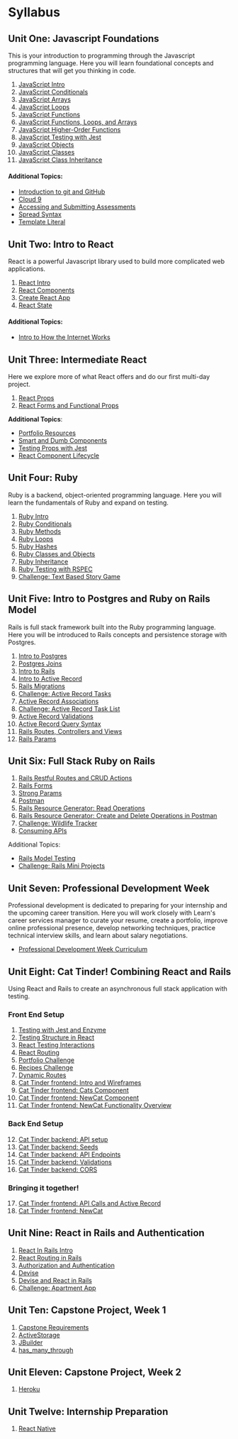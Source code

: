 # Syllabus

## Unit One: Javascript Foundations

This is your introduction to programming through the Javascript programming language. Here you will learn foundational concepts and structures that will get you thinking in code.

1. [JavaScript Intro](./javascript/intro.md)
2. [JavaScript Conditionals](./javascript/conditionals.md)
3. [JavaScript Arrays](./javascript/arrays.md)
4. [JavaScript Loops](./javascript/loops.md)
5. [JavaScript Functions](./javascript/functions.md)
6. [JavaScript Functions, Loops, and Arrays](./javascript/functions-loops-arrays.md)
7. [JavaScript Higher-Order Functions](./javascript/higher-order-functions.md)
1. [JavaScript Testing with Jest](./javascript/jest.md)
2. [JavaScript Objects](./javascript/objects.md)
3. [JavaScript Classes](./javascript/classes.md)
3. [JavaScript Class Inheritance](./javascript/class-inheritance.md)

#### Additional Topics:

- [Introduction to git and GitHub](https://github.com/LEARNAcademy/git-intro/blob/master/GitAndGithub.pdf)
- [Cloud 9](https://github.com/LEARNAcademy/cloud9-config)
- [Accessing and Submitting Assessments](./tools_and_resources/assessments.md)
- [Spread Syntax](./javascript/spread-operator.md)
- [Template Literal](./javascript/template-literals.md)

## Unit Two: Intro to React

React is a powerful Javascript library used to build more complicated web applications.

1. [React Intro](./react/intro.md/)
2. [React Components](./react/nested-components.md)
3. [Create React App](./react/create-react-app.md)
4. [React State](./react/state.md/)

#### Additional Topics:

- [Intro to How the Internet Works](./tools_and_resources/how-the-internet-works-intro.md)

## Unit Three: Intermediate React

Here we explore more of what React offers and do our first multi-day project.

1. [React Props](./react/props.md/)
2. [React Forms and Functional Props](./react/forms.md/)

**Additional Topics**:

- [Portfolio Resources](./tools_and_resources/portfolio.md)
- [Smart and Dumb Components](./react/smart-and-dumb-components.md)
- [Testing Props with Jest](./react/testing-props-with-jest.md)
- [React Component Lifecycle](./react/component-lifecycle.md)

## Unit Four: Ruby

Ruby is a backend, object-oriented programming language. Here you will learn the fundamentals of Ruby and expand on testing.

1. [Ruby Intro](./ruby/intro.md)
2. [Ruby Conditionals](./ruby/conditionals.md)
3. [Ruby Methods](./ruby/methods.md)
4. [Ruby Loops](./ruby/loops.md)
5. [Ruby Hashes](./ruby/hashes.md)
6. [Ruby Classes and Objects](./ruby/classes_objects.md)
7. [Ruby Inheritance](./ruby/inheritance.md)
8. [Ruby Testing with RSPEC](./ruby/rspec.md)
9. [Challenge: Text Based Story Game](./ruby/textbased_story.md)


## Unit Five: Intro to Postgres and Ruby on Rails Model

Rails is full stack framework built into the Ruby programming language. Here you will be introduced to Rails concepts and persistence storage with Postgres.

1. [Intro to Postgres](./sql/intro_postgres.md)
2. [Postgres Joins](./sql/08rails_sql_joins.md)
3. [Intro to Rails](./rails_model/intro.md)
1. [Intro to Active Record](./rails_model/active_record_intro.md)
1. [Rails Migrations](./rails_model/migrations.md)
1. [Challenge: Active Record Tasks](./rails_model/challenge_active_record_tasks.md)
1. [Active Record Associations](./rails_model/associations.md)
1. [Challenge: Active Record Task List](./rails_model/challenge_active_record_tasklist.md)
1. [Active Record Validations](./rails_model/validations.md)
1. [Active Record Query Syntax](./rails_model/active_record_query_syntax.md)
1. [Rails Routes, Controllers and Views](./Rails-C&V/01rails_routes_controllers_views.md)
1. [Rails Params](./Rails-C&V/03rails_params.md)


## Unit Six: Full Stack Ruby on Rails

1. [Rails Restful Routes and CRUD Actions](./Rails-C&V/rails_rest_crud.md)
1. [Rails Forms](./Rails-C&V/rails_forms.md)
1. [Strong Params](./Rails-C&V/08rails_strong_parameters.md)
1. [Postman](./Rails-C&V/postman.md)
1. [Rails Resource Generator: Read Operations](./Rails-C&V/resource_index_show.md)
1. [Rails Resource Generator: Create and Delete Operations in Postman](./Rails-C&V/resource_create_delete.md)
1. [Challenge: Wildlife Tracker](./Rails-C&V/09rails_wildlife_tracker_challenge.md)
1. [Consuming APIs](https://github.com/LEARNAcademy/APIConsumer/blob/master/README.md)

Additional Topics:
- [Rails Model Testing](./rails_model/rails_model_tests.md)
- [Challenge: Rails Mini Projects](./Rails-C&V/07rails_miniprojects.md)

## Unit Seven: Professional Development Week

Professional development is dedicated to preparing for your  internship and the upcoming career transition. Here you will work closely with Learn's career services manager to curate your resume, create a portfolio, improve online professional presence, develop networking techniques, practice technical interview skills, and learn about salary negotiations.

- [Professional Development Week Curriculum](./PD-Week/Curriculum.md)

## Unit Eight: Cat Tinder! Combining React and Rails

Using React and Rails to create an asynchronous full stack application with testing.

### Front End Setup
1. [Testing with Jest and Enzyme](./React_and_Rails_Cat_Tinder/Frontend/01react_testing_jest_enzyme.md)
2. [Testing Structure in React](./React_and_Rails_Cat_Tinder/Frontend/02react_testing_app_structure.md)
3. [React Testing Interactions](./React_and_Rails_Cat_Tinder/Frontend/03react_testing_interactions.md)
4. [React Routing](./React_and_Rails_Cat_Tinder/Frontend/04routing-in-react/01-react-router-intro.md)
5. [Portfolio Challenge](./React_and_Rails_Cat_Tinder/Frontend/04routing-in-react/02-portfolio-challenge.md)
6. [Recipes Challenge](./React_and_Rails_Cat_Tinder/Frontend/04routing-in-react/04-recipes-challenge.md)
7. [Dynamic Routes](./React_and_Rails_Cat_Tinder/Frontend/04routing-in-react/03-dynamic-routes.md)
8. [Cat Tinder frontend: Intro and Wireframes](./React_and_Rails_Cat_Tinder/Frontend/05cat_tinder_intro.md)
9. [Cat Tinder frontend: Cats Component](./React_and_Rails_Cat_Tinder/Frontend/06cat_tinder_cats.md)
10. [Cat Tinder frontend: NewCat Component](./React_and_Rails_Cat_Tinder/Frontend/07cat_tinder_new_cats.md)
11. [Cat Tinder frontend: NewCat Functionality Overview](./React_and_Rails_Cat_Tinder/Frontend/10cat_tinder_form_submit.md)

### Back End Setup

12. [Cat Tinder backend: API setup](./React_and_Rails_Cat_Tinder/Backend/01cat_tinder_setup.md)
13. [Cat Tinder backend: Seeds](./React_and_Rails_Cat_Tinder/Backend/02cat_tinder_seeds.md)
14. [Cat Tinder backend: API Endpoints ](./React_and_Rails_Cat_Tinder/Backend/03cat_tinder_API_Endpoints.md)
15. [Cat Tinder backend: Validations](./React_and_Rails_Cat_Tinder/Backend/04cat_tinder_validations.md)
16. [Cat Tinder backend: CORS](./React_and_Rails_Cat_Tinder/Backend/05cat_tinder_CORS.md)

### Bringing it together!
17. [Cat Tinder frontend: API Calls and Active Record](./React_and_Rails_Cat_Tinder/Frontend/08cat_tinder_api_index.md)
18. [Cat Tinder frontend: NewCat](./React_and_Rails_Cat_Tinder/Frontend/09cat_tinder_new_cat_form.md)


## Unit Nine: React in Rails and Authentication
1. [React In Rails Intro](./react_in_rails/intro.md)
2. [React Routing in Rails](./react_in_rails/react_routing_in_rails.md)
2. [Authorization and Authentication](./react_in_rails/authentication-vs-authorization.md)
2. [Devise](./react_in_rails/devise.md)
2. [Devise and React in Rails](./react_in_rails/devise_and_react_in_rails.md)
4. [Challenge: Apartment App](./react_in_rails/apartment_app.md)

## Unit Ten: Capstone Project, Week 1
1. [Capstone Requirements](./Capstone/README.md)
1. [ActiveStorage](./Rails_ActiveStorage/README.md)
2. [JBuilder](./Rails_JBuilder/README.md)
3. [has_many_through](./Rails_has_many_through/README.md)

## Unit Eleven: Capstone Project, Week 2
1. [Heroku](./heroku/README.md)

## Unit Twelve: Internship Preparation
1. [React Native](./react_native/01_expo.md)
